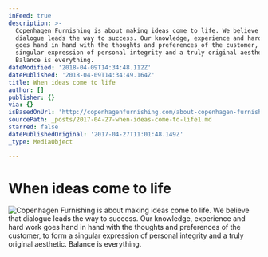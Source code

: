 ```yaml
---
inFeed: true
description: >-
  Copenhagen Furnishing is about making ideas come to life. We believe that
  dialogue leads the way to success. Our knowledge, experience and hard work
  goes hand in hand with the thoughts and preferences of the customer, to form a
  singular expression of personal integrity and a truly original aesthetic.
  Balance is everything. 
dateModified: '2018-04-09T14:34:48.112Z'
datePublished: '2018-04-09T14:34:49.164Z'
title: When ideas come to life
author: []
publisher: {}
via: {}
isBasedOnUrl: 'http://copenhagenfurnishing.com/about-copenhagen-furnishing/'
sourcePath: _posts/2017-04-27-when-ideas-come-to-life1.md
starred: false
datePublishedOriginal: '2017-04-27T11:01:48.149Z'
_type: MediaObject

---
```

# When ideas come to life
![Copenhagen Furnishing is about making ideas come to life. We believe that dialogue leads the way to success. Our knowledge, experience and hard work goes hand in hand with the thoughts and preferences of the customer, to form a singular expression of personal integrity and a truly original aesthetic. Balance is everything. ](https://the-grid-user-content.s3-us-west-2.amazonaws.com/c6ebc4fe-52ee-425f-b233-5961be9eb0b0.jpg)